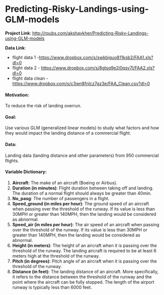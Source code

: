 # Predicting-Risky-Landings-using-GLM-models

**Project Link**:
http://rpubs.com/akshaykher/Predicting-Risky-Landings-using-GLM-models

**Data Link**:

* flight data 1 -https://www.dropbox.com/s/swkbiguo811ksb2/FAA1.xls?dl=0
* flight data 2 - https://www.dropbox.com/s/8gtsq9e2j0qsv7l/FAA2.xls?dl=0
* flight data clean - https://www.dropbox.com/s/c3wn8fnlcz7gz3e/FAA_Clean.csv?dl=0

#### Motivation: 
To reduce the risk of landing overrun.

#### Goal: 
Use various GLM (generalized linear models) to study what factors and how they would impact the landing distance of a commercial flight.

#### Data:
Landing data (landing distance and other parameters) from 950 commercial flights.

#### Variable Dictionary:

1. **Aircraft**: The make of an aircraft (Boeing or Airbus).
2. **Duration (in minutes)**: Flight duration between taking off and landing. The duration of a normal flight should always be greater than 40min.
3. **No_pasg**: The number of passengers in a flight.
4. **Speed_ground (in miles per hour)**: The ground speed of an aircraft when passing over the threshold of the runway. If its value is less than 30MPH or greater than 140MPH, then the landing would be considered as abnormal.
5. **Speed_air (in miles per hour)**: The air speed of an aircraft when passing over the threshold of the runway. If its value is less than 30MPH or greater than 140MPH, then the landing would be considered as abnormal.
6. **Height (in meters)**: The height of an aircraft when it is passing over the threshold of the runway. The landing aircraft is required to be at least 6 meters high at the threshold of the runway.
7. **Pitch (in degrees)**: Pitch angle of an aircraft when it is passing over the threshold of the runway.
8. **Distance (in feet)**: The landing distance of an aircraft. More specifically, it refers to the distance between the threshold of the runway and the point where the aircraft can be fully stopped. The length of the airport runway is typically less than 6000 feet.
